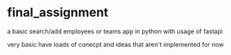 # final_assignment

a basic search/add employees or teams app in python with usage of fastapi

very basic have loads of conecpt and ideas that aren't implemented for now
